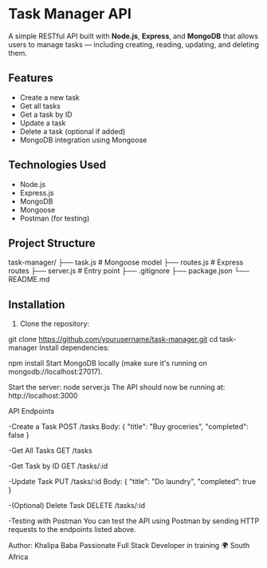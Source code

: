 # Task Manager API

A simple RESTful API built with **Node.js**, **Express**, and **MongoDB** that allows users to manage tasks — including creating, reading, updating, and deleting them.

## Features

- Create a new task
- Get all tasks
- Get a task by ID
- Update a task
- Delete a task (optional if added)
- MongoDB integration using Mongoose

## Technologies Used

- Node.js
- Express.js
- MongoDB
- Mongoose
- Postman (for testing)

## Project Structure

task-manager/
├── task.js # Mongoose model
├── routes.js # Express routes
├── server.js # Entry point
├── .gitignore
├── package.json
└── README.md

## Installation

1. Clone the repository:

git clone https://github.com/yourusername/task-manager.git
cd task-manager
Install dependencies:

npm install
Start MongoDB locally (make sure it's running on mongodb://localhost:27017).

Start the server:
node server.js
The API should now be running at: http://localhost:3000

API Endpoints

-Create a Task
POST /tasks
Body:
{
  "title": "Buy groceries",
  "completed": false
}

-Get All Tasks
GET /tasks

-Get Task by ID
GET /tasks/:id

-Update Task
PUT /tasks/:id
Body:
{
  "title": "Do laundry",
  "completed": true
}

-(Optional) Delete Task
DELETE /tasks/:id

-Testing with Postman
You can test the API using Postman by sending HTTP requests to the endpoints listed above.

Author:
Khalipa Baba
Passionate Full Stack Developer in training
🌍 South Africa


